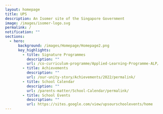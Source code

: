 ```yaml
---
layout: homepage
title: UPS
description: An Isomer site of the Singapore Government
image: /images/isomer-logo.svg
permalink: /
notification: ""
sections:
  - hero:
      background: /images/Homepage/Homepage2.png
      key_highlights:
        - title: Signature Programmes
          description: ""
          url: /co-curriculum-programme/Applied-Learning-Programme-ALP/permalink/
        - title: Achievements
          description: ""
          url: /our-unity-story/Achievements/2022/permalink/
        - title: School Calendar
          description: ""
          url: /parents-matter/School-Calendar/permalink/
        - title: School Events
          description: ""
          url: https://sites.google.com/view/upsourschoolevents/home
---
```

